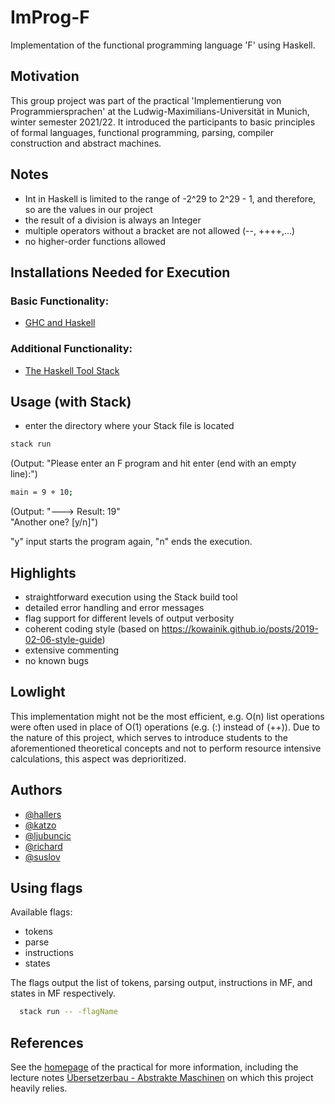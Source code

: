 # ImProg-F

Implementation of the functional programming language 'F' using Haskell. 


## Motivation

This group project was part of the practical 'Implementierung von Programmiersprachen' at the Ludwig-Maximilians-Universität in Munich, winter semester 2021/22. It introduced the participants to basic principles of formal languages, functional programming, parsing, compiler construction and abstract machines.

## Notes

- Int in Haskell is limited to the range of -2^29 to 2^29 - 1, and therefore, so are the values in our project
- the result of a division is always an Integer
- multiple operators without a bracket are not allowed (--, ++++,...)
- no higher-order functions allowed


##  Installations Needed for Execution 

### Basic Functionality:

- [GHC and Haskell](https://www.haskell.org/downloads/)

### Additional Functionality:

- [The Haskell Tool Stack](https://www.haskell.org/downloads/)

## Usage (with Stack)

- enter the directory where your Stack file is located
```bash
stack run
```
(Output: "Please enter an F program and hit enter (end with an empty line):")
```bash
main = 9 + 10;

```
(Output:  "---> Result: 19"  
          "Another one? [y/n]")      

"y" input starts the program again, "n" ends the execution.


## Highlights

- straightforward execution using the Stack build tool
- detailed error handling and error messages
- flag support for different levels of output verbosity
- coherent coding style (based on https://kowainik.github.io/posts/2019-02-06-style-guide)
- extensive commenting
- no known bugs


## Lowlight

This implementation might not be the most efficient, e.g. O(n) list operations were often used in place of O(1) operations (e.g. (:) instead of (++)). Due to the nature of this project, which serves to introduce students to the aforementioned theoretical concepts and not to perform resource intensive calculations, this aspect was deprioritized.


## Authors

- [@hallers](https://gitlab2.cip.ifi.lmu.de/hallers)
- [@katzo](https://gitlab2.cip.ifi.lmu.de/katzo)
- [@ljubuncic](https://gitlab2.cip.ifi.lmu.de/ljubuncic)
- [@richard](https://gitlab2.cip.ifi.lmu.de/richard)
- [@suslov](https://gitlab2.cip.ifi.lmu.de/suslov)


## Using flags

Available flags:
- tokens
- parse 
- instructions
- states

The flags output the list of tokens, parsing output, instructions in MF, and states in MF respectively.

```bash
  stack run -- -flagName
```

## References

See the [homepage](https://uni2work.ifi.lmu.de/course/W21/IfI/ImProg) of the practical for more information, including the lecture notes 
[Übersetzerbau - Abstrakte Maschinen](https://uni2work.ifi.lmu.de/course/W21/IfI/ImProg/file/Skript/download/bry-eisinger-uebersaetzerbau--2004.pdf) on which this project heavily relies.

